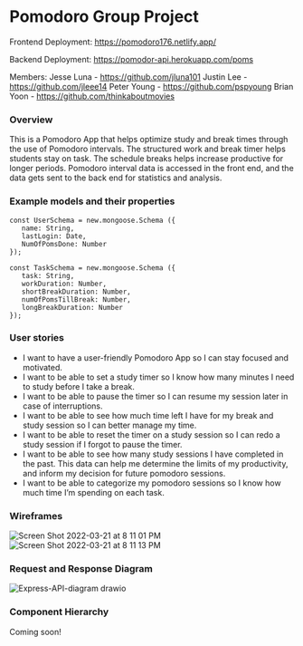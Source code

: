 # Pomodoro Group Project

Frontend Deployment:
https://pomodoro176.netlify.app/

Backend Deployment:
https://pomodor-api.herokuapp.com/poms

Members:
Jesse Luna - https://github.com/jluna101
Justin Lee - https://github.com/jleee14
Peter Young - https://github.com/pspyoung
Brian Yoon - https://github.com/thinkaboutmovies

### Overview

This is a Pomodoro App that helps optimize study and break times through the use of Pomodoro intervals. The structured work and break timer helps students stay on task. The schedule breaks helps increase productive for longer periods. Pomodoro interval data is accessed in the front end, and the data gets sent to the back end for statistics and analysis.

### Example models and their properties

```
const UserSchema = new.mongoose.Schema ({
   name: String,
   lastLogin: Date,
   NumOfPomsDone: Number
});

const TaskSchema = new.mongoose.Schema ({
   task: String,
   workDuration: Number,
   shortBreakDuration: Number,
   numOfPomsTillBreak: Number,
   longBreakDuration: Number
});
```

### User stories

- I want to have a user-friendly Pomodoro App so I can stay focused and motivated.
- I want to be able to set a study timer so I know how many minutes I need to study before I take a break.
- I want to be able to pause the timer so I can resume my session later in case of interruptions.
- I want to be able to see how much time left I have for my break and study session so I can better manage my time.
- I want to be able to reset the timer on a study session so I can redo a study session if I forgot to pause the timer.
- I want to be able to see how many study sessions I have completed in the past. This data can help me determine the limits of my productivity, and inform my decision for future pomodoro sessions.
- I want to be able to categorize my pomodoro sessions so I know how much time I’m spending on each task.

### Wireframes

![Screen Shot 2022-03-21 at 8 11 01 PM](https://media.git.generalassemb.ly/user/41448/files/aa3c4180-a956-11ec-8c80-abef0f4d5d6b)
![Screen Shot 2022-03-21 at 8 11 13 PM](https://media.git.generalassemb.ly/user/41448/files/b1634f80-a956-11ec-93aa-5c88dde19a25)

<!-- #### Stretch Goals
![Screen Shot 2022-03-21 at 8 11 26 PM](https://media.git.generalassemb.ly/user/41448/files/b1634f80-a956-11ec-92be-5a66f7848e1e)
![Screen Shot 2022-03-21 at 8 11 40 PM](https://media.git.generalassemb.ly/user/41448/files/b1fbe600-a956-11ec-9fad-7fc5c0763555) -->

### Request and Response Diagram

![Express-API-diagram drawio](https://media.git.generalassemb.ly/user/41448/files/d0e88f80-a9cb-11ec-8a10-0503929c5cd4)

### Component Hierarchy

Coming soon!
